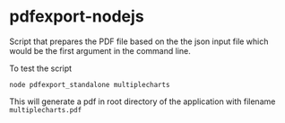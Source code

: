 # pdfexport-nodejs

Script that prepares the PDF file based on the the json input file which would be the first argument in the command line.

To test the script 

`node pdfexport_standalone multiplecharts`

This will generate a pdf in root directory of the application with filename `multiplecharts.pdf`

